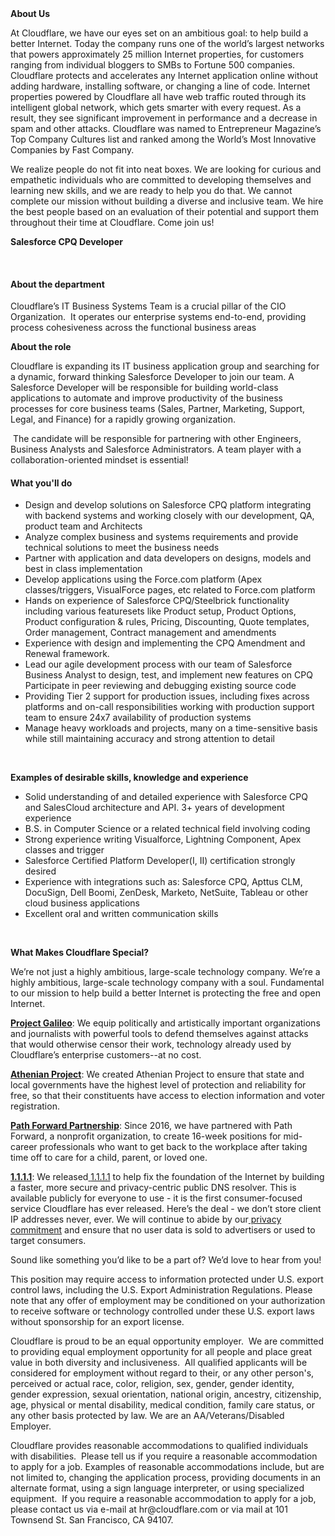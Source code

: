 <div class="content-intro">
	<div><strong>About Us</strong></div>
	<div>
		<p><span style="font-weight: 400;">At Cloudflare, we have our eyes set on an ambitious goal: to help build a better Internet. Today the company runs one of the world’s largest networks that powers approximately 25 million Internet properties, for customers ranging from individual bloggers to SMBs to Fortune 500 companies. Cloudflare protects and accelerates any Internet application online without adding hardware, installing software, or changing a line of code. Internet properties powered by Cloudflare all have web traffic routed through its intelligent global network, which gets smarter with every request. As a result, they see significant improvement in performance and a decrease in spam and other attacks. Cloudflare was named to Entrepreneur Magazine’s Top Company Cultures list and ranked among the World’s Most Innovative Companies by Fast Company.</span><span style="font-weight: 400;">&nbsp;</span></p>
		<p><span style="font-weight: 400;">We realize people do not fit into neat boxes. We are looking for curious and empathetic individuals who are committed to developing themselves and learning new skills, and we are ready to help you do that. We cannot complete our mission without building a diverse and inclusive team. We hire the best people based on an evaluation of their potential and support them throughout their time at Cloudflare. Come join us!&nbsp;</span></p>
	</div>
</div>
<p><strong>Salesforce CPQ Developer</strong></p>
<p>&nbsp;</p>
<h4><strong>About the department</strong></h4>
<p><span style="font-weight: 400;">Cloudflare’s IT Business Systems Team is a crucial pillar of the CIO Organization.&nbsp; It operates our enterprise systems end-to-end, providing process cohesiveness across the functional business areas</span></p>
<p><strong>About the role</strong></p>
<p><span style="font-weight: 400;">Cloudflare is expanding its IT business application group and searching for a dynamic, forward thinking Salesforce Developer to join our team. A Salesforce Developer will be responsible for building world-class applications to automate and improve productivity of the business processes for core business teams (Sales, Partner, Marketing, Support, Legal, and Finance) for a rapidly growing organization.</span></p>
<p><span style="font-weight: 400;">&nbsp;The candidate will be responsible for partnering with other Engineers, Business Analysts and Salesforce Administrators. A team player with a collaboration-oriented mindset is essential!</span></p>
<h4><strong>What you'll do</strong></h4>
<ul>
	<li style="font-weight: 400;"><span style="font-weight: 400;">Design and develop solutions on Salesforce CPQ platform integrating with backend systems and working closely with our development, QA, product team and Architects</span></li>
	<li style="font-weight: 400;"><span style="font-weight: 400;">Analyze complex business and systems requirements and provide technical solutions to meet the business needs</span></li>
	<li style="font-weight: 400;"><span style="font-weight: 400;">Partner with application and data developers on designs, models and best in class implementation</span></li>
	<li style="font-weight: 400;"><span style="font-weight: 400;">Develop applications using the Force.com platform (Apex classes/triggers, VisualForce pages, etc related to Force.com platform</span></li>
	<li style="font-weight: 400;"><span style="font-weight: 400;">Hands on experience of Salesforce CPQ/Steelbrick functionality including various featuresets like Product setup, Product Options, Product configuration &amp; rules, Pricing, Discounting, Quote templates, Order management, Contract management and amendments</span></li>
	<li style="font-weight: 400;"><span style="font-weight: 400;">Experience with design and implementing the CPQ Amendment and Renewal framework.</span></li>
	<li style="font-weight: 400;"><span style="font-weight: 400;">Lead our agile development process with our team of Salesforce Business Analyst to design, test, and implement new features on CPQ Participate in peer reviewing and debugging existing source code&nbsp;</span></li>
	<li style="font-weight: 400;"><span style="font-weight: 400;">Providing Tier 2 support for production issues, including fixes across platforms and on-call responsibilities working with production support team to ensure 24x7 availability of production systems</span></li>
	<li style="font-weight: 400;"><span style="font-weight: 400;">Manage heavy workloads and projects, many on a time-sensitive basis while still maintaining accuracy and strong attention to detail</span></li>
</ul>
<p><span style="font-weight: 400;">&nbsp;</span></p>
<p><strong>Examples of desirable skills, knowledge and experience</strong></p>
<ul>
	<li style="font-weight: 400;"><span style="font-weight: 400;">Solid understanding of and detailed experience with Salesforce CPQ and SalesCloud architecture and API. 3+ years of development experience</span></li>
	<li style="font-weight: 400;"><span style="font-weight: 400;">B.S. in Computer Science or a related technical field involving coding</span></li>
	<li style="font-weight: 400;"><span style="font-weight: 400;">Strong experience writing Visualforce, Lightning Component, Apex classes and trigger</span></li>
	<li style="font-weight: 400;"><span style="font-weight: 400;">Salesforce Certified Platform Developer(I, II) certification strongly desired</span></li>
	<li style="font-weight: 400;"><span style="font-weight: 400;">Experience with integrations such as: Salesforce CPQ, Apttus CLM, DocuSign, Dell Boomi, ZenDesk, Marketo, NetSuite, Tableau or other cloud business applications</span></li>
	<li style="font-weight: 400;"><span style="font-weight: 400;">Excellent oral and written communication skills</span></li>
</ul>
<p><span style="font-weight: 400;">&nbsp;</span></p>
<div class="content-conclusion">
	<p><strong>What Makes Cloudflare Special?</strong></p>
	<p><span style="font-weight: 400;">We’re not just a highly ambitious, large-scale technology company. We’re a highly ambitious, large-scale technology company with a soul. Fundamental to our mission to help build a better Internet is protecting the free and open Internet.</span></p>
	<p><a href="https://blog.cloudflare.com/protecting-free-expression-online/"><strong>Project Galileo</strong></a><span style="font-weight: 400;">: We equip politically and artistically important organizations and journalists with powerful tools to defend themselves against attacks that would otherwise censor their work, technology already used by Cloudflare’s enterprise customers--at no cost.</span></p>
	<p><strong><a href="https://www.cloudflare.com/athenian/">Athenian Project</a></strong><span style="font-weight: 400;">: We created Athenian Project to ensure that state and local governments have the highest level of protection and reliability for free, so that their constituents have access to election information and voter registration.</span></p>
	<p><a href="https://blog.cloudflare.com/tag/path-forward/"><strong>Path Forward Partnership</strong></a><span style="font-weight: 400;">: Since 2016, we have partnered with Path Forward, a nonprofit organization, to create 16-week positions for mid-career professionals who want to get back to the workplace after taking time off to care for a child, parent, or loved one.</span></p>
	<p><a href="https://1.1.1.1/"><strong>1.1.1.1</strong></a><span style="font-weight: 400;">: We released</span><a href="https://1.1.1.1/"> <span style="font-weight: 400;">1.1.1.1</span></a><span style="font-weight: 400;"> to help fix the foundation of the Internet by building a faster, more secure and privacy-centric public DNS resolver. This is available publicly for everyone to use - it is the first consumer-focused service Cloudflare has ever released. Here’s the deal - we don’t store client IP addresses never, ever. We will continue to abide by our</span><a href="https://developers.cloudflare.com/1.1.1.1/privacy/public-dns-resolver"> privacy commitment</a><span style="font-weight: 400;"> and ensure that no user data is sold to advertisers or used to target consumers.</span></p>
	<p><span style="font-weight: 400;">Sound like something you’d like to be a part of? We’d love to hear from you!</span></p>
	<p><span style="font-weight: 400;">This position may require access to information protected under U.S. export control laws, including the U.S. Export Administration Regulations. Please note that any offer of employment may be conditioned on your authorization to receive software or technology controlled under these U.S. export laws without sponsorship for an export license.</span></p>
	<p><span style="font-weight: 400;">Cloudflare is proud to be an equal opportunity employer. &nbsp;We are committed to providing equal employment opportunity for all people and place great value in both diversity and inclusiveness. &nbsp;All qualified applicants will be considered for employment without regard to their, or any other person's, perceived or actual</span> <span style="font-weight: 400;">race, color, religion, sex, gender, gender identity, gender expression, sexual orientation, national origin, ancestry, citizenship, age, physical or mental disability, medical condition, family care status, or any other basis protected by law. </span><span style="font-weight: 400;">We are an AA/Veterans/Disabled Employer.</span></p>
	<p><span style="font-weight: 400;">Cloudflare provides reasonable accommodations to qualified individuals with disabilities. &nbsp;Please tell us if you require a reasonable accommodation to apply for a job. Examples of reasonable accommodations include, but are not limited to, changing the application process, providing documents in an alternate format, using a sign language interpreter, or using specialized equipment. &nbsp;If you require a reasonable accommodation to apply for a job, please contact us via e-mail at </span><span style="font-weight: 400;">hr@cloudflare.com</span><span style="font-weight: 400;"> or via mail at 101 Townsend St. San Francisco, CA 94107.</span></p>
</div>